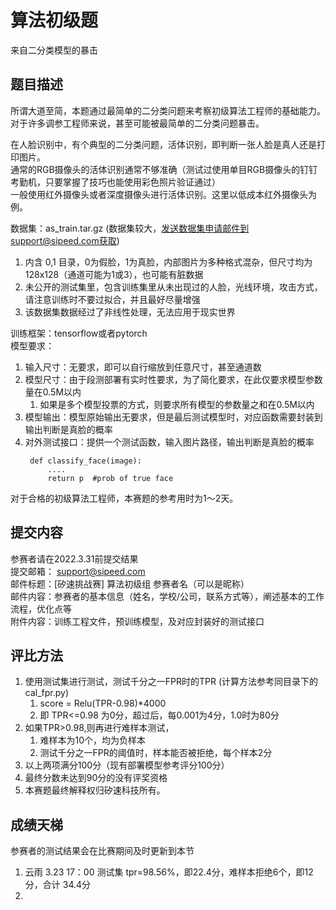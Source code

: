 # 算法初级题
来自二分类模型的暴击

## 题目描述
所谓大道至简，本题通过最简单的二分类问题来考察初级算法工程师的基础能力。  
对于许多调参工程师来说，甚至可能被最简单的二分类问题暴击。  

在人脸识别中，有个典型的二分类问题，活体识别，即判断一张人脸是真人还是打印图片。  
通常的RGB摄像头的活体识别通常不够准确（测试过使用单目RGB摄像头的钉钉考勤机，只要掌握了技巧也能使用彩色照片验证通过）  
一般使用红外摄像头或者深度摄像头进行活体识别。这里以低成本红外摄像头为例。  

数据集：as_train.tar.gz  (数据集较大，发送数据集申请邮件到support@sipeed.com获取)
1. 内含 0,1 目录，0为假脸，1为真脸，内部图片为多种格式混杂，但尺寸均为128x128（通道可能为1或3），也可能有脏数据    
2. 未公开的测试集里，包含训练集里从未出现过的人脸，光线环境，攻击方式，请注意训练时不要过拟合，并且最好尽量增强  
3. 该数据集数据经过了非线性处理，无法应用于现实世界  

训练框架：tensorflow或者pytorch  
模型要求：
1. 输入尺寸：无要求，即可以自行缩放到任意尺寸，甚至通道数
2. 模型尺寸：由于段测部署有实时性要求，为了简化要求，在此仅要求模型参数量在0.5M以内
   1. 如果是多个模型投票的方式，则要求所有模型的参数量之和在0.5M以内
3. 模型输出：模型原始输出无要求，但是最后测试模型时，对应函数需要封装到输出判断是真脸的概率
4. 对外测试接口：提供一个测试函数，输入图片路径，输出判断是真脸的概率
   ```
    def classify_face(image):
        ....
        return p  #prob of true face
    ```
对于合格的初级算法工程师，本赛题的参考用时为1～2天。  

## 提交内容
参赛者请在2022.3.31前提交结果  
提交邮箱： support@sipeed.com  
邮件标题：[矽速挑战赛] 算法初级组 参赛者名（可以是昵称）  
邮件内容：参赛者的基本信息（姓名，学校/公司，联系方式等），阐述基本的工作流程，优化点等  
附件内容：训练工程文件，预训练模型，及对应封装好的测试接口  

## 评比方法
1. 使用测试集进行测试，测试千分之一FPR时的TPR (计算方法参考同目录下的cal_fpr.py)
   1. score = Relu(TPR-0.98)*4000
   2. 即 TPR<=0.98 为0分，超过后，每0.001为4分，1.0时为80分
2. 如果TPR>0.98,则再进行难样本测试，
   1. 难样本为10个，均为负样本
   2. 测试千分之一FPR的阈值时，样本能否被拒绝，每个样本2分
3. 以上两项满分100分（现有部署模型参考评分100分）
4. 最终分数未达到90分的没有评奖资格
5. 本赛题最终解释权归矽速科技所有。

## 成绩天梯
参赛者的测试结果会在比赛期间及时更新到本节
1. 云雨 3.23 17：00 测试集 tpr=98.56%，即22.4分，难样本拒绝6个，即12分，合计 34.4分
2. 

